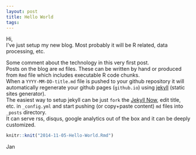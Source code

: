 ```yaml
---
layout: post
title: Hello World
tags: 
---
```


Hi,  
I've just setup my new blog. Most probably it will be R related, data processing, etc.  

Some comment about the technology in this very first post.  
Posts on the blog are `md` files. These can be written by hand or produced from `Rmd` file which includes executable R code chunks.  
When a `YYYY-MM-DD-title.md` file is pushed to your github repository it will automatically regenerate your github pages (`github.io`) using [jekyll](https://github.com/jekyll/jekyll) (static sites generator).  
The easiest way to setup jekyll can be just `fork` the [Jekyll Now](https://github.com/barryclark/jekyll-now), edit title, etc. in `_config.yml` and start pushing (or copy+paste content) `md` files into `_posts` directory.  
It can serve rss, disqus, google analytics out of the box and it can be deeply customized.

```r
knitr::knit("2014-11-05-Hello-World.Rmd")
```

Jan
